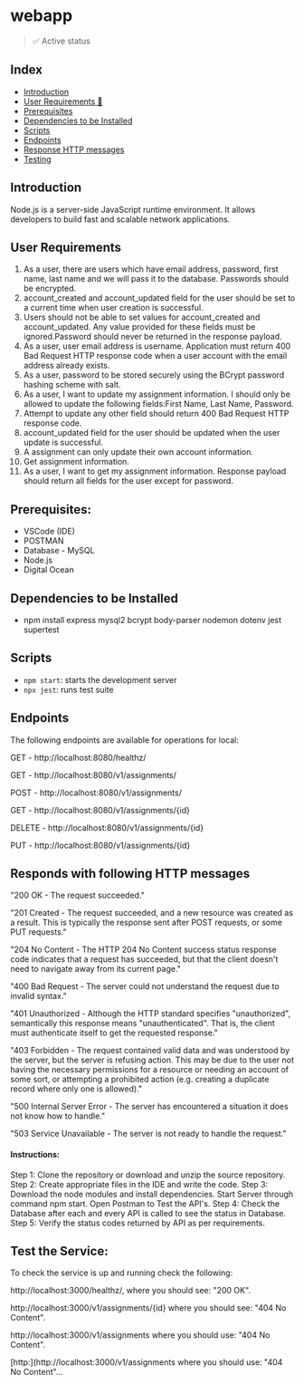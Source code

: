 # webapp

> ✅ Active status <br>

## Index
  - [Introduction](#objective)
  - [User Requirements 📝](#user-requirements)
  - [Prerequisites](#prerequisites)
  - [Dependencies to be Installed](#dependencies-to-be-installed)
  - [Scripts](#scripts)
  - [Endpoints](#endpoints)
  - [Response HTTP messages](#responds-with-following-HTTP-messages)
  - [Testing](#test-the-service)


## Introduction
Node.js is a server-side JavaScript runtime environment. It allows developers to build fast and scalable network applications.


## User Requirements
1. As a user, there are users which have email address, password, first name, last name and we will pass it to the database. Passwords should be encrypted.
2. account_created and account_updated field for the user should be set to a current time when user creation is successful.
3. Users should not be able to set values for account_created and account_updated. Any value provided for these fields must be ignored.Password should never be returned in the response payload.
4. As a user, user email address is username. Application must return 400 Bad Request HTTP response code when a user account with the email address already exists.
5. As a user, password to be stored securely using the BCrypt password hashing scheme with salt.
6. As a user, I want to update my assignment information. I should only be allowed to update the following fields:First Name, Last Name, Password.
7. Attempt to update any other field should return 400 Bad Request HTTP response code.
8. account_updated field for the user should be updated when the user update is successful.
9. A assignment can only update their own account information.
10. Get assignment information.
11. As a user, I want to get my assignment information. Response payload should return all fields for the user except for password.


## Prerequisites:
- VSCode (IDE)
- POSTMAN
- Database - MySQL
- Node.js
- Digital Ocean


## Dependencies to be Installed
- npm install express mysql2 bcrypt body-parser nodemon dotenv jest supertest


## Scripts
- `npm start`: starts the development server
- `npx jest`: runs test suite


## Endpoints
The following endpoints are available for operations for local:

GET - http://localhost:8080/healthz/

GET - http://localhost:8080/v1/assignments/

POST - http://localhost:8080/v1/assignments/

GET - http://localhost:8080/v1/assignments/{id}

DELETE - http://localhost:8080/v1/assignments/{id}

PUT - http://localhost:8080/v1/assignments/{id}


## Responds with following HTTP messages
"200 OK - The request succeeded."

"201 Created - The request succeeded, and a new resource was created as a result. This is typically the response sent after POST requests, or some PUT requests."

"204 No Content - The HTTP 204 No Content success status response code indicates that a request has succeeded, but that the client doesn't need to navigate away from its current page."

"400 Bad Request - The server could not understand the request due to invalid syntax."

"401 Unauthorized - Although the HTTP standard specifies "unauthorized", semantically this response means "unauthenticated". That is, the client must authenticate itself to get the requested response."

"403 Forbidden - The request contained valid data and was understood by the server, but the server is refusing action. This may be due to the user not having the necessary permissions for a resource or needing an account of some sort, or attempting a prohibited action (e.g. creating a duplicate record where only one is allowed)."

"500 Internal Server Error - The server has encountered a situation it does not know how to handle."

"503 Service Unavailable - The server is not ready to handle the request."


<h4>Instructions:</h4>
Step 1: Clone the repository or download and unzip the source repository.
Step 2: Create appropriate files in the IDE and write the code.
Step 3: Download the node modules and install dependencies. Start Server through command npm start. Open Postman to Test the API's.
Step 4: Check the Database after each and every API is called to see the status in Database.
Step 5: Verify the status codes returned by API as per requirements.


## Test the Service:
To check the service is up and running check the following:

http://localhost:3000/healthz/, where you should see: "200 OK".

http://localhost:3000/v1/assignments/{id} where you should see: "404 No Content".

http://localhost:3000/v1/assignments where you should use: "404 No Content".

[http:](http://localhost:3000/v1/assignments where you should use: "404 No Content"...
